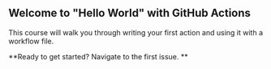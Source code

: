 ## Welcome to "Hello World" with GitHub Actions

This course will walk you through writing your first action and using it with a workflow file. 

**Ready to get started? Navigate to the first issue. **
